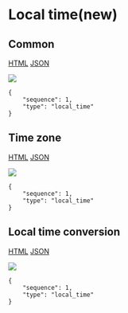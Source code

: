 # Local time(new)

## Common

[HTML](https://ascentkorea-docs.github.io/mobile/features/local\_time/common.html) [JSON](https://ascentkorea-docs.github.io/mobile/features/local\_time/common.json)

![](../../../.gitbook/assets/common.png)

```
{
    "sequence": 1,
    "type": "local_time"
}
```


## Time zone

[HTML](https://ascentkorea-docs.github.io/mobile/features/local\_time/time\_zone.html) [JSON](https://ascentkorea-docs.github.io/mobile/features/local\_time/time\_zone.json)

![](../../../.gitbook/assets/local\_time\_time\_zone.png)

```
{
    "sequence": 1,
    "type": "local_time"
}
```


## Local time conversion

[HTML](https://ascentkorea-docs.github.io/mobile/features/local\_time/local\_time\_conversion.html) [JSON](https://ascentkorea-docs.github.io/mobile/features/local\_time/local\_time\_conversion.json)

![](../../../.gitbook/assets/local\_time_local\_time\_conversion.png)

```
{
    "sequence": 1,
    "type": "local_time"
}
```

